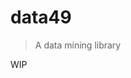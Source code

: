 # data49

> A data mining library

WIP

<!-- It is split into the following sections:

 - **General utilities** for stuff like functional programming, utility functions, parallel jobs, caching to a file, etc. Wraps `joblib`. Found in the default namespace (`*`)
  - **Web-related utilities** wrapping web scraping with Beautiful Soup and requests or browser automation with Selenium. Found in the `web` namespace
  - **Logging** Logging made super easy. Found in the `log` namespace

Currently, only the web-related utilities are implemented

## Features

 - Simple API w/automatic logging
 - Fully type hinted
 - Typo-resistant


## FAQ

### Why the name?

This library's name was taken from the 18**49** gold rush. In the modern world, data is gold. -->
